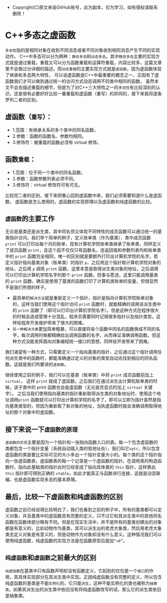 * Copyright(C)原文来自GitHub账号，此为副本，仅为学习，如有侵权请联系删除！

# C++多态之虚函数

```多态性```指的是相同对象在收到不同消息或者不同对象收到相同消息产生不同的实现动作。
C++中多态可以分为两种：```静态多态```和```动态多态```。其中```静态多态```主要的实现方式就是通过重载，重载又可以分为函数重载和运算符重载，内容比较多，这篇文章里不会做过分详细的描述。而```动态重载```的主要实现方式就是```虚函数```，因为虚函数体现了继承和多态两大特性， 可以说虚函数是C++中最重要的概念之一，正因有了虚函数我们才可以做到通过统一的访问方式动态调用不同类中相同的函数。
虽然本文不会去描述重载的细节，但是为了对C++三大特性之一的```多态性```有比较深刻的认识，还是很有必要好好比较一番重载和虚函数（重写）的异同的，接下来我将逐条罗列二者的区别。

## 虚函数（```重写```）：

* 1.范围：有继承关系的多个类中的同名函数。
* 2.参数：函数的函数名、参数均相同。
* 3.修饰符：被重载的函数必须有 virtual 修饰。

## 函数```重载```：

* 1.范围：位于同一个类中的同名函数。
* 2.参数：函数参数列表必须不同。
* 3.修饰符：virtual 修饰符可有可无。

比较完二者的区别，接下来把重心回到虚函数中来，我们必须需要知道什么是虚函数， 虚函数是怎么使用的，虚函数的实现原理以及虚函数和纯虚函数的比较。

## ```虚函数```的主要工作

无论是基类还是派生类，其中同名但又体现不同特性的成员函数可以通过统一的基类指针访问。我们举个简单的例子，定义账单类（作为基类），类中成员函数 ```print``` 可以打印出每个月的账单，现有计算机学院账单类继承了账单类，同样定义了成员函数 ```print```，且这个函不仅仅只有函数名，连返回值和参数列表均和账单类中的 ```print``` 函数完全相同，唯一的区别就是要额外打印出计算机学院的名字。若定义指针指向基类对象（账单类）的指针 ```p```，之后用这个指针取计算机学院对象的地址，之后用 ```p``` 调用 ```print``` 函数，这里本意是取得派生类对象的地址，之后调用可以打印出计算机学院名字的那个 ```print``` 函数。但事与愿违，这里只能调用基类的 ```print``` 函数，确实是使用了基类的函数打印了计算机类账单的变量，但很显然不是我们所想的样子。

* 最简单的```解决方法```就是重新定义一个指针，指针是指向计算机学院账单对象的，这样当我们使用这个指针访问 ```print``` 函数时，就能精确的调用该派生类中的 ```print``` 函数了（即可以打印出计算机学院名字）。但是这种方式在程序很大的时候会造成管理十分混乱，程序员需要同时记得很多指针以及指针类型，这样给程序开发维护带来了很大的困难。
* ```另一种解决方案```更加简单粗暴，可以直接将各个函数中同名的函数换成不同的名字，每次调用时候都精确给出调用函数的名字，从而保证准确调用函数。但这种方式没能发挥面向对象编程统一接口的思想，同样给开发带来了困难。

我们渴望有一种方式，只需要定义一个指向基类的指针，之后通过这个指针调用任何派生类中的函数时，都能准确通过定义的对象的类型自动去找到相应的同名函数。这就是我们所要讲的```虚函数```。

继续使用之前的例子，我们可以在基类（账单类）中将 ```print``` 成员函数前加上 ```virtual```， 这样 ```print``` 就成了虚函数。之后我们在通过派生出计算机账单类的时候，该子类中的 print 函数也会是虚函数（无论是否显式的加上 ```virtual``` 关键字）。
之后当我们使用指向基类的指针重新取得派生类的对象地址时，使用这个地址调用```print``` 函数就可以打印出计算机学院的名字了，即可以立即为指针虽然是指向基类类型的，但因为重新取了新对象的地址，当执虚函数时就会准确调用取得地址的那个对象中的虚函数。

## 接下来说一下```虚函数的原理```

```虚函数的实现```主要是因为一个指针和一张指向函数入口的表。每一个包含虚函数的类都包含一个指针变量（系统自动插入类的低地址处），我们叫它```vptr```，所以包含虚函数的类是要比实际可见的大小多出一个指针变量大小的。每个类的这个指针指向一张虚函数表，虚函数表的每一个记录是一个虚函数的指针。在调用类的构造函数时，指向此基础类的指针此时已经变成了指向具体类的 ```this``` 指针，这样靠此 ```this``` 指针即可得到正确的 ```vtable```，如此才能真正与函数进行连接，这就是动态联编，也是虚函数实现多态的基本原理。

## 最后，比较一下虚函数和纯虚函数的区别

虚函数之前已经说得比较明白了，我们也看到之前的例子中，所有的基类都可以定义对象，并且基类中的虚函数具有完整的定义，只不过它和其派生类中的其他同名函数在函数体部分略有不同。但是在现实生活中，并不是所有的基类创建出的对象都是有意义的，比如动物作为基类，其可以派生出的老虎大象类，然后用老虎大象类去定义对象是有意义的，但是动物作为对象却没有什么意义。这种情况我们可以使用纯虚函数，纯虚函数的实现方法是在函数原型后面加```“=0”```。

## ```纯虚函数```和```虚函数```之前最大的区别

```纯虚函数```在基类中只有函数声明却没有函数定义，它起到的仅仅是一个```接口```的作用，其具体实现部分在其派生类中实现。正因纯虚函数没有完整的定义，所以包含纯虚函数的基类是不能```实例化```的，它只能```派生```，这种不能实例化的类也被称为```抽象类```。如果其派生出的派生类中依旧没有将纯虚函数改写的话，那么它的派生类依旧是抽象类。
